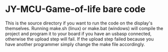 JY-MCU-Game-of-life bare code
===================

This is the source directory if you want to run the code on the display's themselves. Running make.sh (linux) or make.bat (windows) will compile the project and program it to your board if you have an usbasp connected, otherwise the upload step will fail. If the upload step failed because you have another programmer simply change the make file accordingly.

